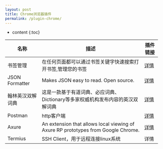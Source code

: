 ```yaml
---
layout: post
title: Chrome浏览器插件
permalink: /plugin-chrome/
---
```


* content
{:toc}

| 名称 | 描述 | 插件链接 |
| --- | --- | --- |
| 书签管理 | 在任何页面都可以通过书签关键字快速搜索打开书签,管理您的书签 | [详情](https://chrome.google.com/webstore/detail/%E4%B9%A6%E7%AD%BE%E7%AE%A1%E7%90%86/kimcgbcdngdnggfmkjdmmjceijnkcjmd?hl=zh-CN) |
| JSON Formatter  |Makes JSON easy to read. Open source. | [详情](https://chrome.google.com/webstore/detail/json-formatter/bcjindcccaagfpapjjmafapmmgkkhgoa?hl=zh-CN)  |
| 翰林英汉双解词典 | 这是一款基于有道词典、必应词典、Dictionary等多家权威机构发布内容的英汉双解词典 | [详情](https://chrome.google.com/webstore/detail/%E7%BF%B0%E6%9E%97%E8%8B%B1%E6%B1%89%E5%8F%8C%E8%A7%A3%E8%AF%8D%E5%85%B8/fidicgekecdkdmkjghdgadgdmcfodfid?hl=zh-CN) |
| Postman | http客户端 | [详情](https://chrome.google.com/webstore/detail/postman/menjpgnehajklienmnkhflpmkncmnfno?hl=zh-CN) |
| Axure | An extension that allows local viewing of Axure RP prototypes from Google Chrome. |[详情](https://chrome.google.com/webstore/detail/axure-rp-extension-for-ch/dogkpdfcklifaemcdfbildhcofnopogp?hl=zh-CN) |
| Termius | SSH Client，用于远程连接linux系统 | 详情 |
